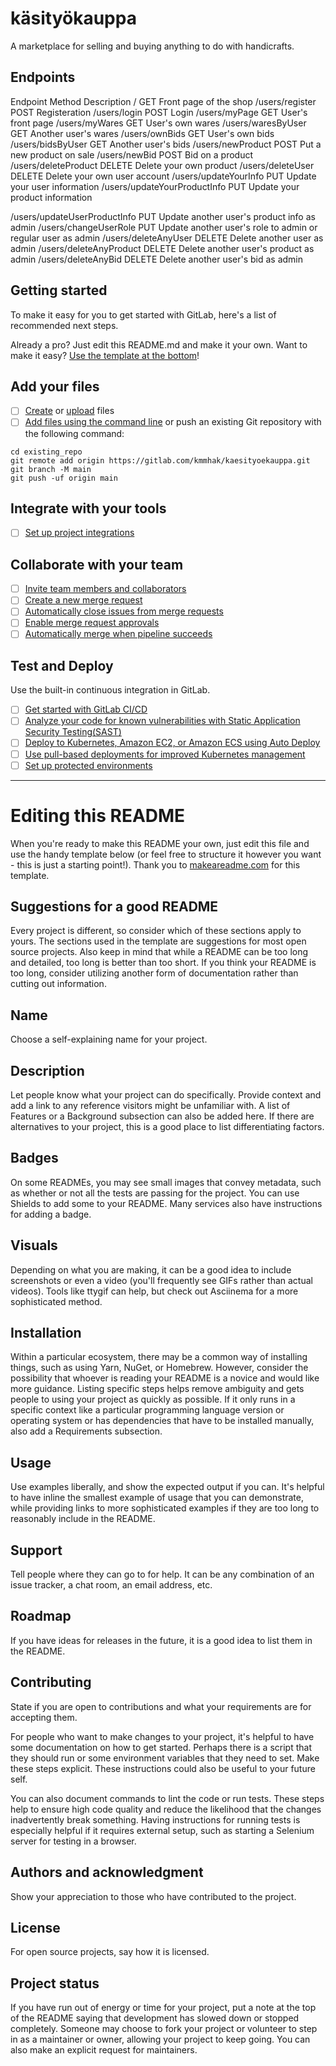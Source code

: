 # käsityökauppa

A marketplace for selling and buying anything to do with handicrafts. 

## Endpoints

Endpoint                                    Method          Description
/                                           GET             Front page of the shop
/users/register                             POST            Registeration
/users/login                                POST            Login
/users/myPage                               GET             User's front page
/users/myWares                              GET             User's own wares
/users/waresByUser                          GET             Another user's wares
/users/ownBids                              GET             User's own bids
/users/bidsByUser                           GET             Another user's bids
/users/newProduct                           POST            Put a new product on sale
/users/newBid                               POST            Bid on a product
/users/deleteProduct                        DELETE          Delete your own product
/users/deleteUser                           DELETE          Delete your own user account
/users/updateYourInfo                       PUT             Update your user information
/users/updateYourProductInfo                PUT             Update your product information

/users/updateUserProductInfo                PUT             Update another user's product info as admin
/users/changeUserRole                       PUT             Update another user's role to admin or regular user as admin
/users/deleteAnyUser                        DELETE          Delete another user as admin
/users/deleteAnyProduct                     DELETE          Delete another user's product as admin
/users/deleteAnyBid                         DELETE          Delete another user's bid as admin



## Getting started

To make it easy for you to get started with GitLab, here's a list of recommended next steps.

Already a pro? Just edit this README.md and make it your own. Want to make it easy? [Use the template at the bottom](#editing-this-readme)!

## Add your files

- [ ] [Create](https://gitlab.com/-/experiment/new_project_readme_content:0f97c226617259f020b954688cb2e2dc?https://docs.gitlab.com/ee/user/project/repository/web_editor.html#create-a-file) or [upload](https://gitlab.com/-/experiment/new_project_readme_content:0f97c226617259f020b954688cb2e2dc?https://docs.gitlab.com/ee/user/project/repository/web_editor.html#upload-a-file) files
- [ ] [Add files using the command line](https://gitlab.com/-/experiment/new_project_readme_content:0f97c226617259f020b954688cb2e2dc?https://docs.gitlab.com/ee/gitlab-basics/add-file.html#add-a-file-using-the-command-line) or push an existing Git repository with the following command:

```
cd existing_repo
git remote add origin https://gitlab.com/kmmhak/kaesityoekauppa.git
git branch -M main
git push -uf origin main
```

## Integrate with your tools

- [ ] [Set up project integrations](https://gitlab.com/-/experiment/new_project_readme_content:0f97c226617259f020b954688cb2e2dc?https://gitlab.com/kmmhak/kaesityoekauppa/-/settings/integrations)

## Collaborate with your team

- [ ] [Invite team members and collaborators](https://gitlab.com/-/experiment/new_project_readme_content:0f97c226617259f020b954688cb2e2dc?https://docs.gitlab.com/ee/user/project/members/)
- [ ] [Create a new merge request](https://gitlab.com/-/experiment/new_project_readme_content:0f97c226617259f020b954688cb2e2dc?https://docs.gitlab.com/ee/user/project/merge_requests/creating_merge_requests.html)
- [ ] [Automatically close issues from merge requests](https://gitlab.com/-/experiment/new_project_readme_content:0f97c226617259f020b954688cb2e2dc?https://docs.gitlab.com/ee/user/project/issues/managing_issues.html#closing-issues-automatically)
- [ ] [Enable merge request approvals](https://gitlab.com/-/experiment/new_project_readme_content:0f97c226617259f020b954688cb2e2dc?https://docs.gitlab.com/ee/user/project/merge_requests/approvals/)
- [ ] [Automatically merge when pipeline succeeds](https://gitlab.com/-/experiment/new_project_readme_content:0f97c226617259f020b954688cb2e2dc?https://docs.gitlab.com/ee/user/project/merge_requests/merge_when_pipeline_succeeds.html)

## Test and Deploy

Use the built-in continuous integration in GitLab.

- [ ] [Get started with GitLab CI/CD](https://gitlab.com/-/experiment/new_project_readme_content:0f97c226617259f020b954688cb2e2dc?https://docs.gitlab.com/ee/ci/quick_start/index.html)
- [ ] [Analyze your code for known vulnerabilities with Static Application Security Testing(SAST)](https://gitlab.com/-/experiment/new_project_readme_content:0f97c226617259f020b954688cb2e2dc?https://docs.gitlab.com/ee/user/application_security/sast/)
- [ ] [Deploy to Kubernetes, Amazon EC2, or Amazon ECS using Auto Deploy](https://gitlab.com/-/experiment/new_project_readme_content:0f97c226617259f020b954688cb2e2dc?https://docs.gitlab.com/ee/topics/autodevops/requirements.html)
- [ ] [Use pull-based deployments for improved Kubernetes management](https://gitlab.com/-/experiment/new_project_readme_content:0f97c226617259f020b954688cb2e2dc?https://docs.gitlab.com/ee/user/clusters/agent/)
- [ ] [Set up protected environments](https://gitlab.com/-/experiment/new_project_readme_content:0f97c226617259f020b954688cb2e2dc?https://docs.gitlab.com/ee/ci/environments/protected_environments.html)

***

# Editing this README

When you're ready to make this README your own, just edit this file and use the handy template below (or feel free to structure it however you want - this is just a starting point!).  Thank you to [makeareadme.com](https://gitlab.com/-/experiment/new_project_readme_content:0f97c226617259f020b954688cb2e2dc?https://www.makeareadme.com/) for this template.

## Suggestions for a good README
Every project is different, so consider which of these sections apply to yours. The sections used in the template are suggestions for most open source projects. Also keep in mind that while a README can be too long and detailed, too long is better than too short. If you think your README is too long, consider utilizing another form of documentation rather than cutting out information.

## Name
Choose a self-explaining name for your project.

## Description
Let people know what your project can do specifically. Provide context and add a link to any reference visitors might be unfamiliar with. A list of Features or a Background subsection can also be added here. If there are alternatives to your project, this is a good place to list differentiating factors.

## Badges
On some READMEs, you may see small images that convey metadata, such as whether or not all the tests are passing for the project. You can use Shields to add some to your README. Many services also have instructions for adding a badge.

## Visuals
Depending on what you are making, it can be a good idea to include screenshots or even a video (you'll frequently see GIFs rather than actual videos). Tools like ttygif can help, but check out Asciinema for a more sophisticated method.

## Installation
Within a particular ecosystem, there may be a common way of installing things, such as using Yarn, NuGet, or Homebrew. However, consider the possibility that whoever is reading your README is a novice and would like more guidance. Listing specific steps helps remove ambiguity and gets people to using your project as quickly as possible. If it only runs in a specific context like a particular programming language version or operating system or has dependencies that have to be installed manually, also add a Requirements subsection.

## Usage
Use examples liberally, and show the expected output if you can. It's helpful to have inline the smallest example of usage that you can demonstrate, while providing links to more sophisticated examples if they are too long to reasonably include in the README.

## Support
Tell people where they can go to for help. It can be any combination of an issue tracker, a chat room, an email address, etc.

## Roadmap
If you have ideas for releases in the future, it is a good idea to list them in the README.

## Contributing
State if you are open to contributions and what your requirements are for accepting them.

For people who want to make changes to your project, it's helpful to have some documentation on how to get started. Perhaps there is a script that they should run or some environment variables that they need to set. Make these steps explicit. These instructions could also be useful to your future self.

You can also document commands to lint the code or run tests. These steps help to ensure high code quality and reduce the likelihood that the changes inadvertently break something. Having instructions for running tests is especially helpful if it requires external setup, such as starting a Selenium server for testing in a browser.

## Authors and acknowledgment
Show your appreciation to those who have contributed to the project.

## License
For open source projects, say how it is licensed.

## Project status
If you have run out of energy or time for your project, put a note at the top of the README saying that development has slowed down or stopped completely. Someone may choose to fork your project or volunteer to step in as a maintainer or owner, allowing your project to keep going. You can also make an explicit request for maintainers.

